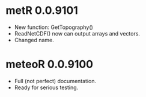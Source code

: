 # metR 0.0.9101
- New function: GetTopography()
- ReadNetCDF() now can output arrays and vectors.
- Changed name. 

# meteoR 0.0.9100
- Full (not perfect) documentation.
- Ready for serious testing.
